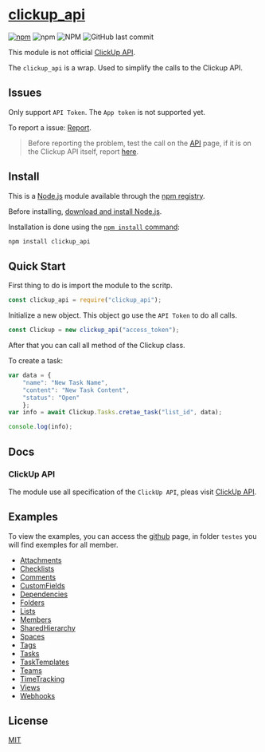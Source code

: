 # [clickup_api](https://clickup.com/)

[![npm](https://img.shields.io/npm/v/clickup_api?style=flat-square)](https://www.npmjs.com/package/clickup_api)
![npm](https://img.shields.io/npm/dw/clickup_api?style=flat-square&)
![NPM](https://img.shields.io/npm/l/clickup_api?style=flat-square)
![GitHub last commit](https://img.shields.io/github/last-commit/lpg2709/clickup_api?style=flat-square)

This module is not official [ClickUp API](https://clickup.com/api).

The ```clickup_api``` is a wrap. Used to simplify the calls to the Clickup API.

## Issues

Only support ```API Token```. The ```App token``` is not supported yet.

To report a issue: [Report](https://github.com/lpg2709/clickup_api/issues).

> Before reporting the problem, test the call on the [API](https://clickup.com/api) page, if it is on the Clickup API itself, report [here](https://feedback.clickup.com/).

## Install

This is a [Node.js](https://nodejs.org/en/) module available through the
[npm registry](https://www.npmjs.com/).

Before installing, [download and install Node.js](https://nodejs.org/en/download/).

Installation is done using the
[`npm install` command](https://docs.npmjs.com/getting-started/installing-npm-packages-locally):

```bash
npm install clickup_api
```

## Quick Start

First thing to do is import the module to the scritp.

```javascript
const clickup_api = require("clickup_api");
```

Initialize a new object. This object go use the ```API Token``` to do all calls.

```javascript
const Clickup = new clickup_api("access_token");
```

After that you can call all method of the Clickup class.

To create a task:

```javascript
var data = {
    "name": "New Task Name",
    "content": "New Task Content",
    "status": "Open"
    };
var info = await Clickup.Tasks.cretae_task("list_id", data);

console.log(info);
```

## Docs

### ClickUp API

The module use all specification of the ```ClickUp API```, pleas visit [ClickUp API](https://clickup.com/api).

## Examples

To view the examples, you can access the [github](https://github.com/lpg2709/clickup_api) page, in folder ```testes``` you will find exemples for all member.

- [Attachments](https://github.com/lpg2709/clickup_api/tree/master/testes/Attachments)
- [Checklists](https://github.com/lpg2709/clickup_api/tree/master/testes/Checklists)
- [Comments](https://github.com/lpg2709/clickup_api/tree/master/testes/Comments)
- [CustomFields](https://github.com/lpg2709/clickup_api/tree/master/testes/CustomFields)
- [Dependencies](https://github.com/lpg2709/clickup_api/tree/master/testes/Dependencies)
- [Folders](https://github.com/lpg2709/clickup_api/tree/master/testes/Folders)
- [Lists](https://github.com/lpg2709/clickup_api/tree/master/testes/Lists)
- [Members](https://github.com/lpg2709/clickup_api/tree/master/testes/Members)
- [SharedHierarchy](https://github.com/lpg2709/clickup_api/tree/master/testes/SharedHierarchy)
- [Spaces](https://github.com/lpg2709/clickup_api/tree/master/testes/Spaces)
- [Tags](https://github.com/lpg2709/clickup_api/tree/master/testes/Tags)
- [Tasks](https://github.com/lpg2709/clickup_api/tree/master/testes/Tasks)
- [TaskTemplates](https://github.com/lpg2709/clickup_api/tree/master/testes/TaskTemplates)
- [Teams](https://github.com/lpg2709/clickup_api/tree/master/testes/Teams)
- [TimeTracking](https://github.com/lpg2709/clickup_api/tree/master/testes/TimeTracking)
- [Views](https://github.com/lpg2709/clickup_api/tree/master/testes/Views)
- [Webhooks](https://github.com/lpg2709/clickup_api/tree/master/testes/Webhooks)

## License

[MIT](LICENSE)
